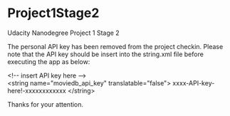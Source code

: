 # Project1Stage2
Udacity Nanodegree Project 1 Stage 2

The personal API key has been removed from the project checkin. Please note that the API key should be insert into the string.xml file before executing the app as below:

\<!-- insert API key here --> <br>
\<string name="moviedb_api_key" translatable="false"> xxxx-API-key-here!-xxxxxxxxxxxx \</string>

Thanks for your attention.
